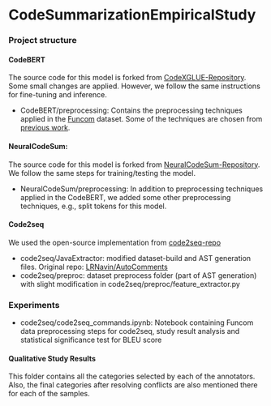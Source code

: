 # CodeSummarizationEmpiricalStudy

### Project structure
#### CodeBERT
The source code for this model is forked from [CodeXGLUE-Repository](https://github.com/microsoft/CodeXGLUE/tree/main/Code-Text/code-to-text).
Some small changes are applied. However, we follow the same instructions for fine-tuning and inference. 
- CodeBERT/preprocessing: Contains the preprocessing techniques applied in the [Funcom](http://leclair.tech/data/funcom/) dataset. Some of the techniques are chosen from [previous work](https://arxiv.org/abs/2102.02017).

#### NeuralCodeSum:
The source code for this model is forked from [NeuralCodeSum-Repository](https://github.com/wasiahmad/NeuralCodeSum). We follow the same steps for training/testing the model.
- NeuralCodeSum/preprocessing: In addition to preprocessing techniques applied in the CodeBERT, we added some other preprocessing techniques, e.g., split tokens for this model.

#### Code2seq
We used the open-source implementation from [code2seq-repo](https://github.com/tech-srl/code2seq)
- code2seq/JavaExtractor: modified dataset-build and AST generation files. Original repo: [LRNavin/AutoComments](https://github.com/LRNavin/AutoComments)
- code2seq/preproc: dataset preprocess folder (part of AST generation) with slight modification in code2seq/preproc/feature_extractor.py

### Experiments
- code2seq/code2seq_commands.ipynb: Notebook containing Funcom data preprocessing steps for code2seq, study result analysis and statistical significance test for BLEU score

#### Qualitative Study Results
This folder contains all the categories selected by each of the annotators. Also, the final categories after resolving conflicts are also mentioned there for each of the samples.